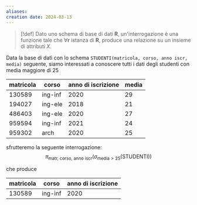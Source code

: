 ```yaml
---
aliases: 
creation date: 2024-03-13
---
```


>[!def]
>Dato uno schema di base di dati $\mathbf{R}$, un'interrogazione è una funzione tale che $\forall \mathbf{r}$ istanza di $\mathbf{R}$, produce una relazione su un insieme di attributi $X$.



Data la base di dati con lo schema `STUDENTI(matricola, corso, anno iscr, media)` seguente, siamo interessati a conoscere tutti i dati degli studenti con media maggiore di 25

| matricola | corso   | anno di iscrizione | media |
| --------- | ------- | ------------------ | ----- |
| 130589    | ing-inf | 2020               | 29    |
| 194027    | ing-ele | 2018               | 21    |
| 486403    | ing-ele | 2020               | 27    |
| 959594    | ing-inf | 2021               | 24    |
| 959302    | arch    | 2020               | 25    |

sfrutteremo la seguente interrogazione:
$$ \pi_{\text{matr, corso, anno iscr}}(\sigma_{\text{media} > 25}(\text{STUDENTI})) $$

che produce

| matricola | corso | anno di iscrizione |
| --------- | ----- | ------------------ |
| 130589    | ing-inf | 2020               | 29    |